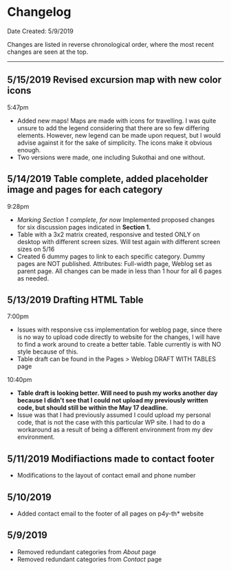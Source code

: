 # Changelog

Date Created: 5/9/2019

Changes are listed in reverse chronological order, where the most recent changes are seen at the top.

<hr />

## 5/15/2019 Revised  excursion map with new color icons

5:47pm
- Added new maps! Maps are made with icons for travelling. I was quite unsure to add the legend considering that there are so few differing elements. However, new legend can be made upon request, but I would advise against it for the sake of simplicity. The icons make it obvious enough.
- Two versions were made, one including Sukothai and one without.

## 5/14/2019 Table complete, added placeholder image and pages for each category

9:28pm
- *Marking Section 1 complete, for now* Implemented proposed changes for six discussion pages indicated in **Section 1.** 
- Table with a 3x2 matrix created, responsive and tested ONLY on desktop with different screen sizes. Will test again with different screen sizes on 5/16
- Created 6 dummy pages to link to each specific category. Dummy pages are NOT published. Attributes: Full-width page, Weblog set as parent page. All changes can be made in less than 1 hour for all 6 pages as needed.

## 5/13/2019 Drafting HTML Table

7:00pm
- Issues with responsive css implementation for weblog page, since there is no way to upload code directly to website for the changes, I will have to find a work around to create a better table. Table currently is with NO style because of this. 
- Table draft can be found in the Pages > Weblog DRAFT WITH TABLES page

10:40pm 
- **Table draft is looking better. Will need to push my works another day because I didn't see that I could not upload my previously written code, but should still be within the May 17 deadline.**
- Issue was that I had previously assumed I could upload my personal code, that is not the case with this particular WP site. I had to do a workaround as a result of being a different environment from my dev environment. 


## 5/11/2019 Modifiactions made to contact footer
- Modifications to the layout of contact email and phone number
## 5/10/2019
- Added contact email to the footer of all pages on p4y-th* website
## 5/9/2019

- Removed redundant categories from *About* page
- Removed redundant categories from *Contact* page
